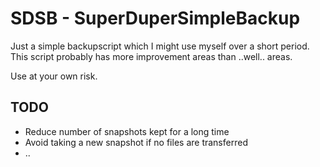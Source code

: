 # SDSB - SuperDuperSimpleBackup

Just a simple backupscript which I might use myself over a short period. This script probably has more improvement areas than ..well.. areas.

Use at your own risk.

## TODO
* Reduce number of snapshots kept for a long time
* Avoid taking a new snapshot if no files are transferred
* ..
